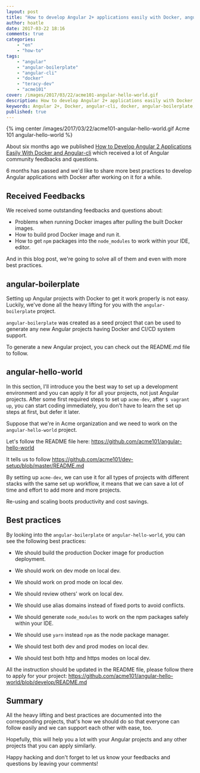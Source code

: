 ```yaml
---
layout: post
title: "How to develop Angular 2+ applications easily with Docker, angular-cli and angular-boilerplate"
author: hoatle
date: 2017-03-22 18:16
comments: true
categories:
    - "en"
    - "how-to"
tags:
    - "angular"
    - "angular-boilerplate"
    - "angular-cli"
    - "docker"
    - "teracy-dev"
    - "acme101"
cover: /images/2017/03/22/acme101-angular-hello-world.gif
description: How to develop Angular 2+ applications easily with Docker, angular-cli and angular-boilerplate
keywords: Angular 2+, Docker, angular-cli, docker, angular-boilerplate, seed, teracy-dev, acme101
published: true
---
```


{% img center /images/2017/03/22/acme101-angular-hello-world.gif Acme 101 angular-hello-world %}

About six months ago we published
[How to Develop Angular 2 Applications Easily With Docker and Angular-cli](/2016/09/22/how-to-develop-angular-2-applications-easily-with-docker-and-angular-cli/) which received a lot of
Angular community feedbacks and questions.

6 months has passed and we'd like to share more best practices to develop Angular applications with
Docker after working on it for a while.

<!-- more -->


Received Feedbacks
------------------

We received some outstanding feedbacks and questions about:

- Problems when running Docker images after pulling the built Docker images.
- How to build prod Docker image and run it.
- How to get `npm` packages into the `node_modules` to work within your IDE, editor.

And in this blog post, we're going to solve all of them and even with more best practices.


angular-boilerplate
-------------------

Setting up Angular projects with Docker to get it work properly is not easy. Luckily, we've done
all the heavy lifting for you with the `angular-boilerplate` project.

`angular-boilerplate` was created as a seed project that can be used to generate any new Angular
projects having Docker and CI/CD system support.

To generate a new Angular project, you can check out the README.md file to follow.



angular-hello-world
-------------------

In this section, I'll introduce you the best way to set up a development environment and you can apply
it for all your projects, not just Angular projects. After some first required steps to set up
`acme-dev`, after `$ vagrant up`, you can start coding immediately, you don't have to learn the set
up steps at first, but defer it later.

Suppose that we're in Acme organization and we need to work on the `angular-hello-world` project.

Let's follow the README file here: https://github.com/acme101/angular-hello-world

It tells us to follow https://github.com/acme101/dev-setup/blob/master/README.md

By setting up `acme-dev`, we can use it for all types of projects with different stacks with the same
set up workflow, it means that we can save a lot of time and effort to add more and more projects.

Re-using and scaling boots productivity and cost savings.


Best practices
--------------

By looking into the `angular-boilerplate` or `angular-hello-world`, you can see the following best
practices:

- We should build the production Docker image for production deployment.

- We should work on dev mode on local dev.

- We should work on prod mode on local dev.

- We should review others' work on local dev.

- We should use alias domains instead of fixed ports to avoid conflicts.

- We should generate `node_modules` to work on the npm packages safely within your IDE.

- We should use `yarn` instead `npm` as the node package manager.

- We should test both dev and prod modes on local dev.

- We should test both http and https modes on local dev.

All the instruction should be updated in the README file, please follow there to apply for your
project: https://github.com/acme101/angular-hello-world/blob/develop/README.md


Summary
-------

All the heavy lifting and best practices are documented into the corresponding projects, that's how
we should do so that everyone can follow easily and we can support each other with ease, too.

Hopefully, this will help you a lot with your Angular projects and any other projects that you can
apply similarly.

Happy hacking and don't forget to let us know your feedbacks and questions by leaving your comments!
